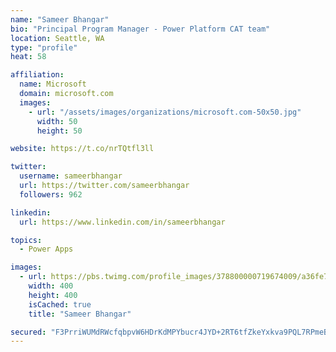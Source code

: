 ```yaml
---
name: "Sameer Bhangar"
bio: "Principal Program Manager - Power Platform CAT team"
location: Seattle, WA
type: "profile"
heat: 58

affiliation:
  name: Microsoft
  domain: microsoft.com
  images:
    - url: "/assets/images/organizations/microsoft.com-50x50.jpg"
      width: 50
      height: 50

website: https://t.co/nrTQtfl3ll

twitter:
  username: sameerbhangar
  url: https://twitter.com/sameerbhangar
  followers: 962

linkedin:
  url: https://www.linkedin.com/in/sameerbhangar

topics:
  - Power Apps

images:
  - url: https://pbs.twimg.com/profile_images/378800000719674009/a36fe7ddfab1778b76e5793772e43798_400x400.jpeg
    width: 400
    height: 400
    isCached: true
    title: "Sameer Bhangar"

secured: "F3PrriWUMdRWcfqbpvW6HDrKdMPYbucr4JYD+2RT6tfZkeYxkva9PQL7RPmeBIN/FJhydq9WTA4P4wLHaZQet1dlO72tHjDIyXc69u/bxY6XfKZ+h32wnj8Smz9qEbclU0j1+uDS0q+rfn35st6fXuodg53RG2/rjFY5wmXABqQadY6uSB4CvCsk/gpDd3FIADWBDmmRroNUXZJN+zXw3gL9WOa07JAdsmp/6ckAnBMy4poLIqaRmO6npvhwMoQ0kfPrgYG9CtWdp7GblJWanz21dBBxob5+hOZ10b8UfpjwSrPuOZc2PK4HMnsya/5Sy4Q011KtU6PF9PFQveY2JkF5ZBa+qj5fghTCn+XvllBRyX1LICSH5fvSXZNv6ArENtoEBOcYU7TwKn51y1GzQg==;S8Z5YKdeL0XsGR3VBR1x/A=="
---
```


